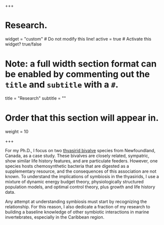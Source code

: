 +++
# Research.
widget = "custom"  # Do not modify this line!
active = true  # Activate this widget? true/false

# Note: a full width section format can be enabled by commenting out the `title` and `subtitle` with a `#`.
title = "Research"
subtitle = ""

# Order that this section will appear in.
weight = 10

+++

For my Ph.D., I focus on two [thyasirid bivalve](https://onlinelibrary.wiley.com/doi/abs/10.1111/maec.12310) species from Newfoundland, Canada, as a case study. These bivalves are closely related, sympatric, show similar life history features, and are particulate feeders. However, one species hosts chemosynthetic bacteria that are digested as a supplementary resource, and the consequences of this association are not known. To understand the implications of symbiosis in the thyasirids, I use a mixture of dynamic energy budget theory, physiologically structured population models, and optimal control theory, plus growth and life history data.

Any attempt at understanding symbiosis must start by recognizing the relationship. For this reason, I also dedicate a fraction of my research to building a baseline knowledge of other symbiotic interactions in marine invertebrates, especially in the Caribbean region.
